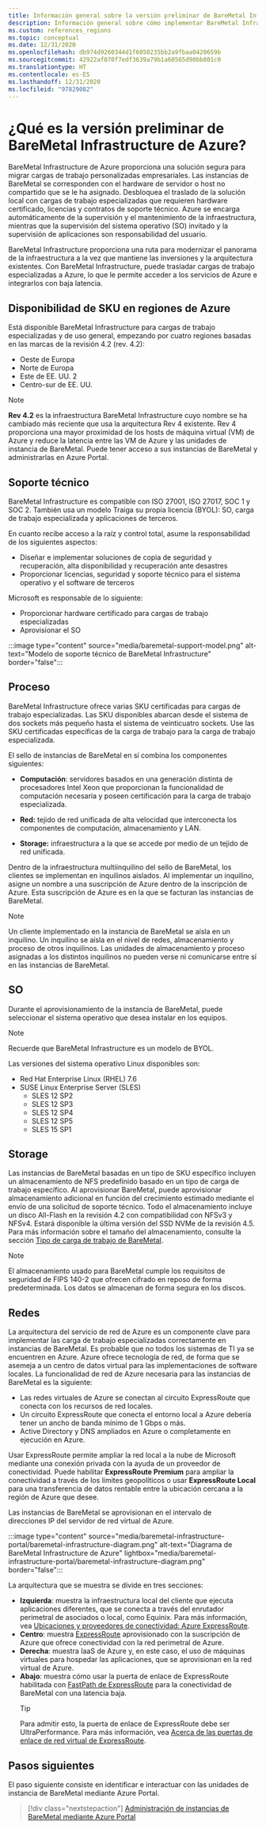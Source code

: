 ```yaml
---
title: Información general sobre la versión preliminar de BareMetal Infrastructure en Azure
description: Información general sobre cómo implementar BareMetal Infrastructure en Azure
ms.custom: references_regions
ms.topic: conceptual
ms.date: 12/31/2020
ms.openlocfilehash: db974d9260344d1f6050235bb2a9fbaa0420659b
ms.sourcegitcommit: 42922af070f7edf3639a79b1a60565d90bb801c0
ms.translationtype: HT
ms.contentlocale: es-ES
ms.lasthandoff: 12/31/2020
ms.locfileid: "97829082"
---
```

#  <a name="what-is-baremetal-infrastructure-preview-on-azure"></a>¿Qué es la versión preliminar de BareMetal Infrastructure de Azure?

BareMetal Infrastructure de Azure proporciona una solución segura para migrar cargas de trabajo personalizadas empresariales. Las instancias de BareMetal se corresponden con el hardware de servidor o host no compartido que se le ha asignado. Desbloquea el traslado de la solución local con cargas de trabajo especializadas que requieren hardware certificado, licencias y contratos de soporte técnico. Azure se encarga automáticamente de la supervisión y el mantenimiento de la infraestructura, mientras que la supervisión del sistema operativo (SO) invitado y la supervisión de aplicaciones son responsabilidad del usuario.

BareMetal Infrastructure proporciona una ruta para modernizar el panorama de la infraestructura a la vez que mantiene las inversiones y la arquitectura existentes. Con BareMetal Infrastructure, puede trasladar cargas de trabajo especializadas a Azure, lo que le permite acceder a los servicios de Azure e integrarlos con baja latencia.

## <a name="sku-availability-in-azure-regions"></a>Disponibilidad de SKU en regiones de Azure
Está disponible BareMetal Infrastructure para cargas de trabajo especializadas y de uso general, empezando por cuatro regiones basadas en las marcas de la revisión 4.2 (rev. 4.2):
- Oeste de Europa
- Norte de Europa
- Este de EE. UU. 2
- Centro-sur de EE. UU.

>[!NOTE]
>**Rev 4.2** es la infraestructura BareMetal Infrastructure cuyo nombre se ha cambiado más reciente que usa la arquitectura Rev 4 existente.  Rev 4 proporciona una mayor proximidad de los hosts de máquina virtual (VM) de Azure y reduce la latencia entre las VM de Azure y las unidades de instancia de BareMetal. Puede tener acceso a sus instancias de BareMetal y administrarlas en Azure Portal. 

## <a name="support"></a>Soporte técnico
BareMetal Infrastructure es compatible con ISO 27001, ISO 27017, SOC 1 y SOC 2.  También usa un modelo Traiga su propia licencia (BYOL): SO, carga de trabajo especializada y aplicaciones de terceros.  

En cuanto recibe acceso a la raíz y control total, asume la responsabilidad de los siguientes aspectos:
- Diseñar e implementar soluciones de copia de seguridad y recuperación, alta disponibilidad y recuperación ante desastres
- Proporcionar licencias, seguridad y soporte técnico para el sistema operativo y el software de terceros

Microsoft es responsable de lo siguiente:
- Proporcionar hardware certificado para cargas de trabajo especializadas 
- Aprovisionar el SO

:::image type="content" source="media/baremetal-support-model.png" alt-text="Modelo de soporte técnico de BareMetal Infrastructure" border="false":::

## <a name="compute"></a>Proceso
BareMetal Infrastructure ofrece varias SKU certificadas para cargas de trabajo especializadas. Las SKU disponibles abarcan desde el sistema de dos sockets más pequeño hasta el sistema de veinticuatro sockets. Use las SKU certificadas específicas de la carga de trabajo para la carga de trabajo especializada.

El sello de instancias de BareMetal en sí combina los componentes siguientes:

- **Computación**: servidores basados en una generación distinta de procesadores Intel Xeon que proporcionan la funcionalidad de computación necesaria y poseen certificación para la carga de trabajo especializada.

- **Red:** tejido de red unificada de alta velocidad que interconecta los componentes de computación, almacenamiento y LAN.

- **Storage:** infraestructura a la que se accede por medio de un tejido de red unificada.

Dentro de la infraestructura multiinquilino del sello de BareMetal, los clientes se implementan en inquilinos aislados. Al implementar un inquilino, asigne un nombre a una suscripción de Azure dentro de la inscripción de Azure. Esta suscripción de Azure es en la que se facturan las instancias de BareMetal.

>[!NOTE]
>Un cliente implementado en la instancia de BareMetal se aísla en un inquilino. Un inquilino se aísla en el nivel de redes, almacenamiento y proceso de otros inquilinos. Las unidades de almacenamiento y proceso asignadas a los distintos inquilinos no pueden verse ni comunicarse entre sí en las instancias de BareMetal.

## <a name="os"></a>SO
Durante el aprovisionamiento de la instancia de BareMetal, puede seleccionar el sistema operativo que desea instalar en los equipos. 

>[!NOTE]
>Recuerde que BareMetal Infrastructure es un modelo de BYOL.

Las versiones del sistema operativo Linux disponibles son:
- Red Hat Enterprise Linux (RHEL) 7.6
- SUSE Linux Enterprise Server (SLES)
   - SLES 12 SP2
   - SLES 12 SP3
   - SLES 12 SP4
   - SLES 12 SP5
   - SLES 15 SP1

## <a name="storage"></a>Storage
Las instancias de BareMetal basadas en un tipo de SKU específico incluyen un almacenamiento de NFS predefinido basado en un tipo de carga de trabajo específico. Al aprovisionar BareMetal, puede aprovisionar almacenamiento adicional en función del crecimiento estimado mediante el envío de una solicitud de soporte técnico. Todo el almacenamiento incluye un disco All-Flash en la revisión 4.2 con compatibilidad con NFSv3 y NFSv4. Estará disponible la última versión del SSD NVMe de la revisión 4.5. Para más información sobre el tamaño del almacenamiento, consulte la sección [Tipo de carga de trabajo de BareMetal](../../../virtual-machines/workloads/sap/get-started.md).

>[!NOTE]
>El almacenamiento usado para BareMetal cumple los requisitos de seguridad de FIPS 140-2 que ofrecen cifrado en reposo de forma predeterminada. Los datos se almacenan de forma segura en los discos.

## <a name="networking"></a>Redes
La arquitectura del servicio de red de Azure es un componente clave para implementar las carga de trabajo especializadas correctamente en instancias de BareMetal. Es probable que no todos los sistemas de TI ya se encuentren en Azure. Azure ofrece tecnología de red, de forma que se asemeja a un centro de datos virtual para las implementaciones de software locales. La funcionalidad de red de Azure necesaria para las instancias de BareMetal es la siguiente:

- Las redes virtuales de Azure se conectan al circuito ExpressRoute que conecta con los recursos de red locales.
- Un circuito ExpressRoute que conecta el entorno local a Azure debería tener un ancho de banda mínimo de 1 Gbps o más.
- Active Directory y DNS ampliados en Azure o completamente en ejecución en Azure.

Usar ExpressRoute permite ampliar la red local a la nube de Microsoft mediante una conexión privada con la ayuda de un proveedor de conectividad. Puede habilitar **ExpressRoute Premium** para ampliar la conectividad a través de los límites geopolíticos o usar **ExpressRoute Local** para una transferencia de datos rentable entre la ubicación cercana a la región de Azure que desee.

Las instancias de BareMetal se aprovisionan en el intervalo de direcciones IP del servidor de red virtual de Azure.

:::image type="content" source="media/baremetal-infrastructure-portal/baremetal-infrastructure-diagram.png" alt-text="Diagrama de BareMetal Infrastructure de Azure" lightbox="media/baremetal-infrastructure-portal/baremetal-infrastructure-diagram.png" border="false":::

La arquitectura que se muestra se divide en tres secciones:
- **Izquierda**: muestra la infraestructura local del cliente que ejecuta aplicaciones diferentes, que se conecta a través del enrutador perimetral de asociados o local, como Equinix. Para más información, vea [Ubicaciones y proveedores de conectividad: Azure ExpressRoute](../../../expressroute/expressroute-locations.md).
- **Centro**: muestra [ExpressRoute](../../../expressroute/expressroute-introduction.md) aprovisionado con la suscripción de Azure que ofrece conectividad con la red perimetral de Azure.
- **Derecha**: muestra IaaS de Azure y, en este caso, el uso de máquinas virtuales para hospedar las aplicaciones, que se aprovisionan en la red virtual de Azure.
- **Abajo**: muestra cómo usar la puerta de enlace de ExpressRoute habilitada con [FastPath de ExpressRoute](../../../expressroute/about-fastpath.md) para la conectividad de BareMetal con una latencia baja.   
   >[!TIP]
   >Para admitir esto, la puerta de enlace de ExpressRoute debe ser UltraPerformance.  Para más información, vea [Acerca de las puertas de enlace de red virtual de ExpressRoute](../../../expressroute/expressroute-about-virtual-network-gateways.md).

## <a name="next-steps"></a>Pasos siguientes

El paso siguiente consiste en identificar e interactuar con las unidades de instancia de BareMetal mediante Azure Portal.

> [!div class="nextstepaction"]
> [Administración de instancias de BareMetal mediante Azure Portal](baremetal-infrastructure-portal.md)
